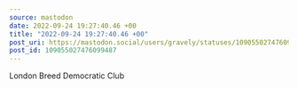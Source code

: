 ```yaml
---
source: mastodon
date: 2022-09-24 19:27:40.46 +00
title: "2022-09-24 19:27:40.46 +00"
post_uri: https://mastodon.social/users/gravely/statuses/109055027476099487
post_id: 109055027476099487
---
```

London Breed Democratic Club


